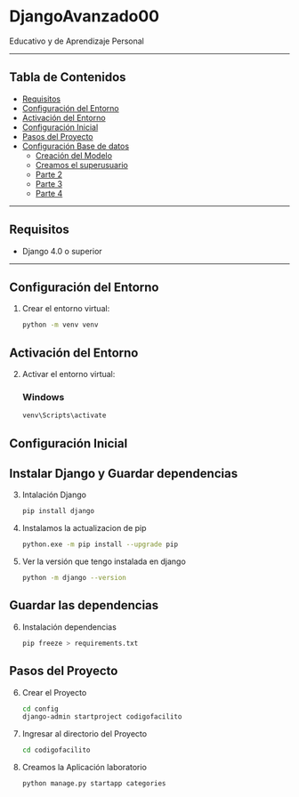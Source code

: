 # DjangoAvanzado00
Educativo y de Aprendizaje Personal

---
## Tabla de Contenidos
- [Requisitos](#requisitos)
- [Configuración del Entorno](#configuración-del-entorno)
- [Activación del Entorno](#Activación-del-Entorno)
- [Configuración Inicial](#configuración-inicial)
- [Pasos del Proyecto](#pasos-del-proyecto)
- [Configuración Base de datos](#configuración-Base-de-datos)
  - [Creación del Modelo ](#creación-del-modelo)
  - [Creamos el superusuario](#creamos-el-superusuario)
  - [Parte 2](#parte-2)
  - [Parte 3](#parte-3)
  - [Parte 4](#parte-4)
---

## Requisitos
- Django 4.0 o superior
---


## Configuración del Entorno

1. Crear el entorno virtual:
   ```bash
   python -m venv venv


## Activación del Entorno

2. Activar el entorno virtual:
    ### Windows
    ```bash
    venv\Scripts\activate

## Configuración Inicial
## Instalar Django y Guardar dependencias

3. Intalación Django 
    ```bash
    pip install django

4. Instalamos la actualizacion de pip
    ```bash
    python.exe -m pip install --upgrade pip

5. Ver la versión que tengo instalada en django 
    ```bash
    python -m django --version
## Guardar las dependencias
6. Instalación dependencias
    ```bash
   pip freeze > requirements.txt

## Pasos del Proyecto

6. Crear el Proyecto
    ```bash
    cd config
    django-admin startproject codigofacilito

7. Ingresar al directorio del Proyecto
    ```bash
    cd codigofacilito

8. Creamos la Aplicación laboratorio 
    ```bash
   python manage.py startapp categories

